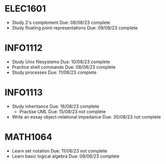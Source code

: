 # ELEC1601

- Study 2's complement Due: 08/08/23 complete
- Study floating point representations Due: 09/08/23 complete

# INFO1112

- Study Unix filesystems Due: 10/08/23 complete
- Practice shell commands Due: 08/08/23 complete
- Study processes Due: 11/08/23 complete

# INFO1113

- Study inheritance Due: 16/08/23 complete
    - Practise UML Due: 15/08/23 not complete
- Write an essay object-relational impedance Due: 30/08/23 not complete

# MATH1064

- Learn set notation Due: 11/08/23 not complete
- Learn basic logical algebra Due: 08/08/23 complete

